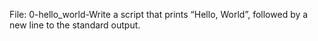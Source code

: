 File: 0-hello_world-Write a script that prints “Hello, World”, followed by a new line to the standard output.
